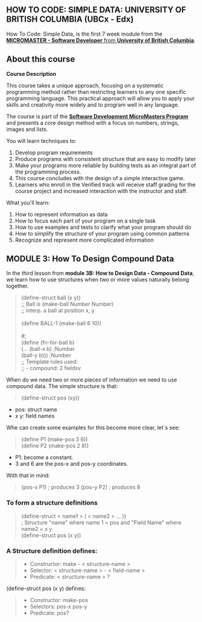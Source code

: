 ## HOW TO CODE: SIMPLE DATA: UNIVERSITY OF BRITISH COLUMBIA (UBCx - Edx)

How To Code: Simple Data, is the first 7 week module from the  [**MICROMASTER - Software Developer** from **University of British Columbia**](https://www.edx.org/course/how-code-simple-data-ubcx-htc1x).

## About this course 

**Course Description**

This course takes a unique approach, focusing on a systematic programming method rather than restricting learners to any one specific programming language. This practical approach will allow you to apply your skills and creativity more widely and to program well in any language.

The course is part of the [**Software Development MicroMasters Program**](https://www.edx.org/micromasters/software-development) and presents a core design method with a focus on numbers, strings, images and lists.

You will learn techniques to:

1. Develop program requirements
2. Produce programs with consistent structure that are easy to modify later
3. Make your programs more reliable by building tests as an integral part of the programming process.
4. This course concludes with the design of a simple interactive game.
5. Learners who enroll in the Verified track will receive staff grading for the course project and increased interaction with the instructor and staff.

What you'll learn:
1. How to represent information as data
2. How to focus each part of your program on a single task
3. How to use examples and tests to clarify what your program should do
4. How to simplify the structure of your program using common patterns
5. Recognize and represent more complicated information

## MODULE 3: How To Design Compound Data

In the third lesson from **module 3B: How to Design Data - Compound Data**, we learn how to use structures when two or more values naturally belong together. 


> (define-struct ball (x y)) <br>
> ;; Ball is (make-ball Number Number) <br>
> ;; interp. a ball at position x, y <br>
> <br>
> (define BALL-1 (make-ball 6 10)) <br>
> <br>
> #; <br>
> (define (fn-for-ball b) <br>
>   (... (ball-x b)     ;Number <br>
>        (ball-y b)))   ;Number <br>
> ;; Template rules used: <br>
> ;;  - compound: 2 fieldsv <br>

When do we need two or more pieces of information we need to use compound data. The simple structure is that:

> (define-struct pos (xy)) <br>

- pos: struct name<br>
- x y: field names<br>

Whe can create some examples for this become more clear, let´s see:

> (define P1 (make-pos 3 6))<br>
> (define P2 (make-pos 2 8))<br>

- P1: become a constant.
- 3 and 6 are the pos-x and pos-y coordinates. 

With that in mind: 

> (pos-x P1) ; produces 3
> (pos-y P2) ; produces 8

### To form a structure definitions

> (define-struct < name1 > ( < name2 > ... ))<br>
> ; Structure "name" where name 1 = pos  and "Field Name" where name2 = x y <br>
> (define-struct pos (x y)) <br>
  
### A Structure definition defines: 

> - Constructor: make - < structure-name ><br>
> - Selector: < structure-name > - < field-name ><br>
> - Predicate: < structure-name > ? <br>
 
(define-struct pos (x y) defines:

> - Constructor: make-pos <br>
> - Selectors: pos-x   pos-y <br>
> - Predicate: pos? <br>
  
 

